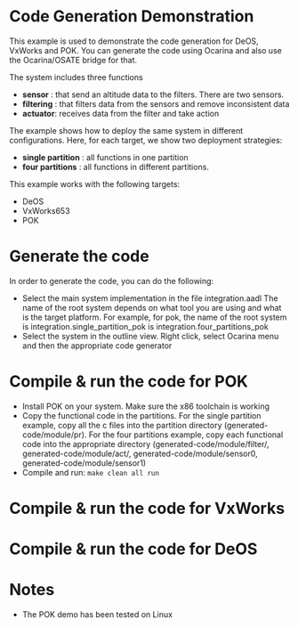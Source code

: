 # Code Generation Demonstration

This example is used to demonstrate the code generation
for DeOS, VxWorks and POK. You can generate the code
using Ocarina and also use the Ocarina/OSATE bridge
for that.

The system includes three functions
 * **sensor** : that send an altitude data to the filters. There are two sensors.
 * **filtering** : that filters data from the sensors and remove inconsistent data
 * **actuator**: receives data from the filter and take action

The example shows how to deploy the same system in
different configurations. Here, for each target,
we show two deployment strategies:
 * **single partition** : all functions in one partition
 * **four partitions** : all functions in different partitions.

This example works with the following targets:
 * DeOS
 * VxWorks653
 * POK

# Generate the code
In order to generate the code, you can do the following:

 * Select the main system implementation in the file integration.aadl
   The name of the root system depends on what tool you are
   using and what is the target platform. For example, for pok, 
   the name of the root system is integration.single_partition_pok
   is integration.four_partitions_pok
 * Select the system in the outline view. Right click, select Ocarina
   menu and then the appropriate code generator

# Compile & run the code for POK
 * Install POK on your system. Make sure the x86 toolchain is working
 * Copy the functional code in the partitions. For the single partition
   example, copy all the c files into the partition directory (generated-code/module/pr).
   For the four partitions example, copy each functional code into the appropriate
   directory (generated-code/module/filter/, generated-code/module/act/,
   generated-code/module/sensor0, generated-code/module/sensor1)
 * Compile and run: ```make clean all run```
 

# Compile & run the code for VxWorks



# Compile & run the code for DeOS

# Notes
 * The POK demo has been tested on Linux